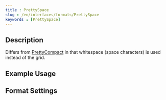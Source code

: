 ```yaml
---
title : PrettySpace
slug : /en/interfaces/formats/PrettySpace
keywords : [PrettySpace]
---
```


## Description

Differs from [PrettyCompact](#prettycompact) in that whitespace (space characters) is used instead of the grid.

## Example Usage

## Format Settings